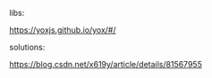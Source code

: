 libs:

https://yoxjs.github.io/yox/#/





solutions:

<https://blog.csdn.net/x619y/article/details/81567955>

